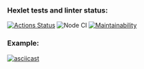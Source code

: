 ### Hexlet tests and linter status:
[![Actions Status](https://github.com/apupko/frontend-project-lvl2/workflows/hexlet-check/badge.svg)](https://github.com/apupko/frontend-project-lvl2/actions)
![Node CI](https://github.com/apupko/frontend-project-lvl2/workflows/Node%20CI/badge.svg)
[![Maintainability](https://api.codeclimate.com/v1/badges/b5a0dab6063b3643a166/maintainability)](https://codeclimate.com/github/apupko/frontend-project-lvl2/maintainability)

### Example:
[![asciicast](https://asciinema.org/a/JZntkKZUUiMG2Dm20bzc84Fpt.png)](https://asciinema.org/a/JZntkKZUUiMG2Dm20bzc84Fpt)
